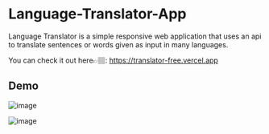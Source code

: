 # Language-Translator-App

Language Translator is a simple responsive web application that uses an api to translate sentences or words given as input in many languages.

You can check it out here👉🏽: https://translator-free.vercel.app

## Demo
![image](https://github.com/Ritishshelke007/Language-Translator-App/assets/89585029/05c93cc2-1148-4a84-89d9-0835e85c8833)

![image](https://github.com/Ritishshelke007/Language-Translator-App/assets/89585029/f0d020bc-9f7f-44e0-8f4b-958bbba22be6)



